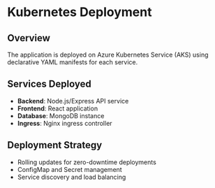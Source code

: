 # Kubernetes Deployment

## Overview
The application is deployed on Azure Kubernetes Service (AKS) using declarative YAML manifests for each service.

## Services Deployed
- **Backend**: Node.js/Express API service
- **Frontend**: React application  
- **Database**: MongoDB instance
- **Ingress**: Nginx ingress controller

## Deployment Strategy
- Rolling updates for zero-downtime deployments
- ConfigMap and Secret management
- Service discovery and load balancing
